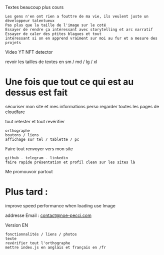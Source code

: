Textes beaucoup plus cours

    Les gens n'en ont rien a fouttre de ma vie, ils veulent juste un développeur talentueux
    Pas plus que la taille de l'image sur le coté
    Essayer de rendre ça intéressant avec storytelling et arc narratif
    Essayer de caler des ptites blagues et tout
    intéressant si on en apprend vraiment sur moi au fur et a mesure des projets

Video YT NFT detector

revoir les tailles de textes en sm / md / lg / xl

# Une fois que tout ce qui est au dessus est fait

sécuriser mon site et mes informations perso
regarder toutes les pages de cloudfare

tout retester et tout revérifier

    orthographe
    boutons / liens
    affichage sur tel / tablette / pc

Faire tout renvoyer vers mon site

    github - telegram - linkedin
    faire rapide présentation et profil clean sur les sites là

Me promouvoir partout

# Plus tard :

improve speed performance when loading
use Image

addresse Email : contact@noe-pecci.com

Version EN

    fonctionnalités / liens / photos
    texte
    revérifier tout l'orthographe
    mettre index.js en anglais et français en /fr
